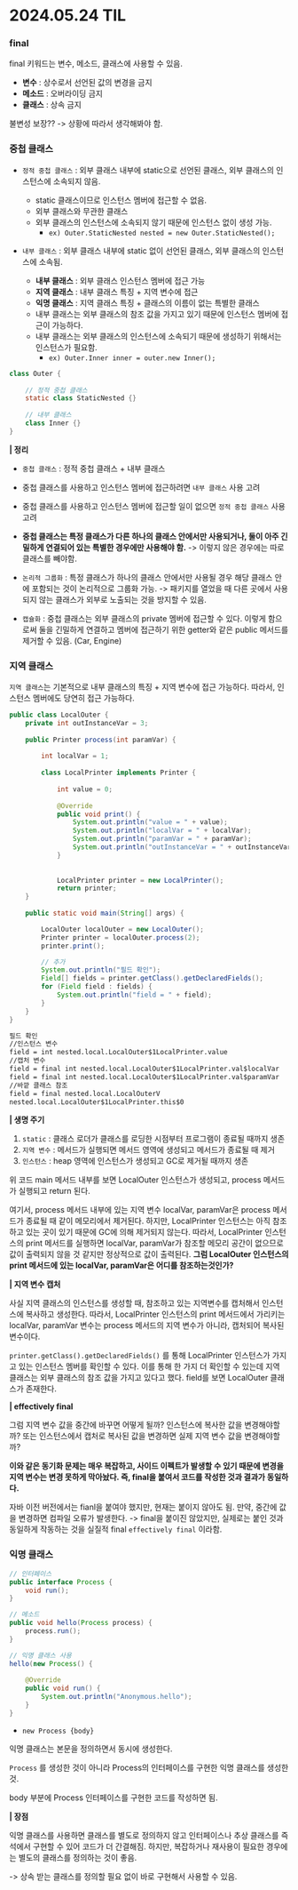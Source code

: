 # 2024.05.24 TIL



### final

final 키워드는 변수, 메소드, 클래스에 사용할 수 있음.

- **변수** : 상수로서 선언된 값의 변경을 금지
- **메소드** : 오버라이딩 금지
- **클래스** : 상속 금지

불변성 보장?? -> 상황에 따라서 생각해봐야 함.



### 중첩 클래스

- `정적 중첩 클래스` : 외부 클래스 내부에 static으로 선언된 클래스, 외부 클래스의 인스턴스에 소속되지 않음.
  - static 클래스이므로 인스턴스 멤버에 접근할 수 없음.
  - 외부 클래스와 무관한 클래스
  - 외부 클래스의 인스턴스에 소속되지 않기 때문에 인스턴스 없이 생성 가능.
    - `ex) Outer.StaticNested nested = new Outer.StaticNested();`

- `내부 클래스` : 외부 클래스 내부에 static 없이 선언된 클래스, 외부 클래스의 인스턴스에 소속됨.
  - **내부 클래스** : 외부 클래스 인스턴스 멤버에 접근 가능
  - **지역 클래스** : 내부 클래스 특징 + 지역 변수에 접근
  - **익명 클래스** : 지역 클래스 특징 + 클래스의 이름이 없는 특별한 클래스
  - 내부 클래스는 외부 클래스의 참조 값을 가지고 있기 때문에 인스턴스 멤버에 접근이 가능하다.
  - 내부 클래스는 외부 클래스의 인스턴스에 소속되기 때문에 생성하기 위해서는 인스턴스가 필요함.
    - `ex) Outer.Inner inner = outer.new Inner();`

```java
class Outer {
    
    // 정적 중첩 클래스
    static class StaticNested {}
    
    // 내부 클래스
    class Inner {}
}
```



**| 정리**

- `중첩 클래스` : 정적 중첩 클래스 + 내부 클래스
- 중첩 클래스를 사용하고 인스턴스 멤버에 접근하려면 `내부 클래스` 사용 고려
- 중첩 클래스를 사용하고 인스턴스 멤버에 접근할 일이 없으면 `정적 중첩 클래스` 사용 고려

- **중첩 클래스는 특정 클래스가 다른 하나의 클래스 안에서만 사용되거나, 둘이 아주 긴밀하게 연결되어 있는 특별한 경우에만 사용해야 함.** -> 이렇지 않은 경우에는 따로 클래스를 빼야함.

- `논리적 그룹화` : 특정 클래스가 하나의 클래스 안에서만 사용될 경우 해당 클래스 안에 포함되는 것이 논리적으로 그룹화 가능. -> 패키지를 열었을 때 다른 곳에서 사용되지 않는 클래스가 외부로 노출되는 것을 방지할 수 있음.
- `캡슐화` : 중첩 클래스는 외부 클래스의 private 멤버에 접근할 수 있다. 이렇게 함으로써 둘을 긴밀하게 연결하고 멤버에 접근하기 위한 getter와 같은 public 메서드를 제거할 수 있음. (Car, Engine)



### 지역 클래스

`지역 클래스`는 기본적으로 내부 클래스의 특징 + 지역 변수에 접근 가능하다. 따라서, 인스턴스 멤버에도 당연히 접근 가능하다.

```java
public class LocalOuter {
    private int outInstanceVar = 3;
    
    public Printer process(int paramVar) {
        
        int localVar = 1;
        
        class LocalPrinter implements Printer {
            
            int value = 0;
            
            @Override
            public void print() {
                System.out.println("value = " + value);
                System.out.println("localVar = " + localVar);
                System.out.println("paramVar = " + paramVar);
                System.out.println("outInstanceVar = " + outInstanceVar);
            }
        
            
            LocalPrinter printer = new LocalPrinter();
            return printer;
    }
    
    public static void main(String[] args) {

        LocalOuter localOuter = new LocalOuter();
        Printer printer = localOuter.process(2);
        printer.print();

        // 추가
        System.out.println("필드 확인");
        Field[] fields = printer.getClass().getDeclaredFields();
        for (Field field : fields) {
            System.out.println("field = " + field);
        }
    }
}
```

```markdown
필드 확인
//인스턴스 변수
field = int nested.local.LocalOuter$1LocalPrinter.value
//캡처 변수
field = final int nested.local.LocalOuter$1LocalPrinter.val$localVar
field = final int nested.local.LocalOuter$1LocalPrinter.val$paramVar
//바깥 클래스 참조
field = final nested.local.LocalOuterV
nested.local.LocalOuter$1LocalPrinter.this$0
```



**| 생명 주기**

1. `static` : 클래스 로더가 클래스를 로딩한 시점부터 프로그램이 종료될 때까지 생존
2. `지역 변수` : 메서드가 실행되면 메서드 영역에 생성되고 메서드가 종료될 때 제거
3. `인스턴스` : heap 영역에 인스턴스가 생성되고 GC로 제거될 때까지 생존



위 코드 main 메서드 내부를 보면 LocalOuter 인스턴스가 생성되고, process 메서드가 실행되고 return 된다.

여기서, process 메서드 내부에 있는 지역 변수 localVar, paramVar은 process 메서드가 종료될 때 같이 메모리에서 제거된다. 하지만, LocalPrinter 인스턴스는 아직 참조하고 있는 곳이 있기 때문에 GC에 의해 제거되지 않는다. 따라서, LocalPrinter 인스턴스의 print 메서드를 실행하면 localVar, paramVar가 참조할 메모리 공간이 없으므로 값이 출력되지 않을 것 같지만 정상적으로 값이 출력된다. **그럼 LocalOuter 인스턴스의 print 메서드에 있는 localVar, paramVar은 어디를 참조하는것인가?**



**| 지역 변수 캡처**

사실 지역 클래스의 인스턴스를 생성할 때, 참조하고 있는 지역변수를 캡처해서 인스턴스에 복사하고 생성한다. 따라서, LocalPrinter 인스턴스의 print 메서드에서 가리키는 localVar, paramVar 변수는 process 메서드의 지역 변수가 아니라, 캡처되어 복사된 변수이다. 

`printer.getClass().getDeclaredFields()` 를 통해 LocalPrinter 인스턴스가 가지고 있는 인스턴스 멤버를 확인할 수 있다. 이를 통해 한 가지 더 확인할 수 있는데 지역 클래스는 외부 클래스의 참조 값을 가지고 있다고 했다. field를 보면 LocalOuter 클래스가 존재한다.



**| effectively final**

그럼 지역 변수 값을 중간에 바꾸면 어떻게 될까? 인스턴스에 복사한 값을 변경해야할까? 또는 인스턴스에서 캡처로 복사된 값을 변경하면 실제 지역 변수 값을 변경해야할까?

**이와 같은 동기화 문제는 매우 복잡하고, 사이드 이펙트가 발생할 수 있기 때문에 변경을 지역 변수는 변경 못하게 막아놨다. 즉, final을 붙여서 코드를 작성한 것과 결과가 동일하다.**

자바 이전 버전에서는 fianl을 붙여야 했지만, 현재는 붙이지 않아도 됨. 만약, 중간에 값을 변경하면 컴파일 오류가 발생한다. -> final을 붙이진 않았지만, 실제로는 붙인 것과 동일하게 작동하는 것을 실질적 final `effectively final` 이라함.



### 익명 클래스

```java
// 인터페이스
public interface Process {
    void run();
}

// 메소드
public void hello(Process process) {
    process.run();
}

// 익명 클래스 사용
hello(new Process() {
    
    @Override
    public void run() {
        System.out.println("Anonymous.hello");
    }
}
```

- `new Process {body}`

익명 클래스는 본문을 정의하면서 동시에 생성한다.

`Process` 를 생성한 것이 아니라 Process의 인터페이스를 구현한 익명 클래스를 생성한 것.

body 부분에 Process 인터페이스를 구현한 코드를 작성하면 됨.



**| 장점**

익명 클래스를 사용하면 클래스를 별도로 정의하지 않고 인터페이스나 추상 클래스를 즉석에서 구현할 수 있어 코드가 더 간결해짐. 하지만, 복잡하거나 재사용이 필요한 경우에는 별도의 클래스를 정의하는 것이 좋음.

-> 상속 받는 클래스를 정의할 필요 없이 바로 구현해서 사용할 수 있음.